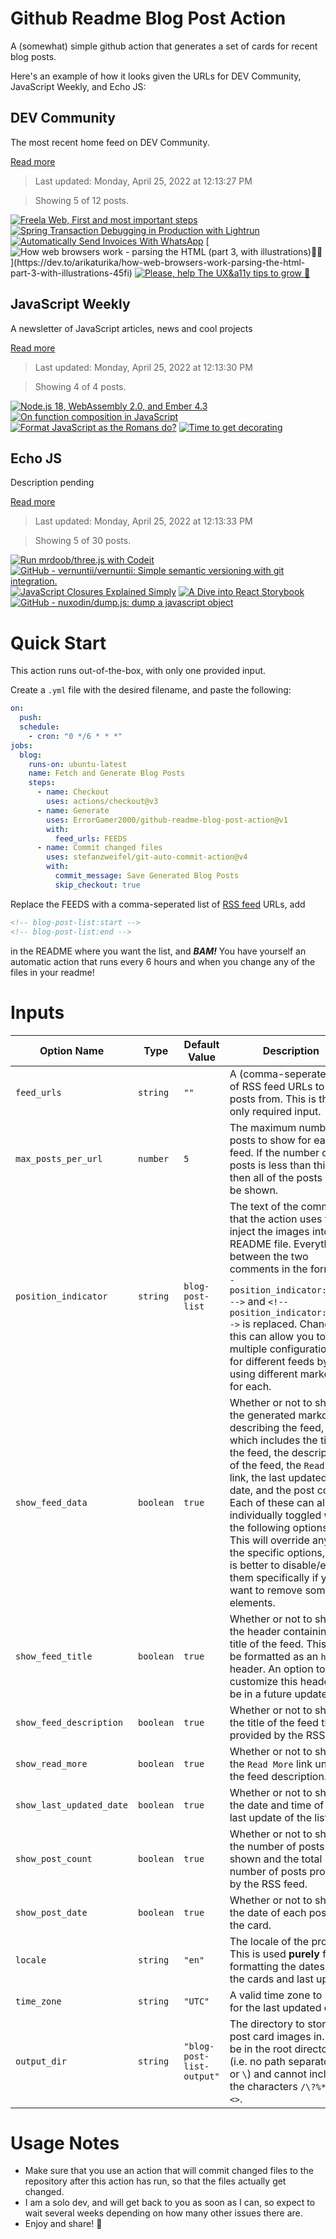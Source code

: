 # Github Readme Blog Post Action

A (somewhat) simple github action that generates a set of cards for recent blog posts.

Here's an example of how it looks given the URLs for DEV Community, JavaScript Weekly, and Echo JS:

<!-- post-list:start -->
## DEV Community

The most recent home feed on DEV Community.

[Read more](https://dev.to)
> Last updated: Monday, April 25, 2022 at 12:13:27 PM

> Showing 5 of 12 posts.

[![Freela Web, First and most important steps](https://raw.githubusercontent.com/ErrorGamer2000/github-readme-blog-post-action/main/generated_files/DEV_Community/Freela_Web__First_and_most_important_steps.svg)](https://dev.to/freelaweb/freela-web-first-and-most-important-steps-1oca)
[![Spring Transaction Debugging in Production with Lightrun](https://raw.githubusercontent.com/ErrorGamer2000/github-readme-blog-post-action/main/generated_files/DEV_Community/Spring_Transaction_Debugging_in_Production_with_Lightrun.svg)](https://dev.to/codenameone/spring-transaction-debugging-in-production-with-lightrun-jl4)
[![Automatically Send Invoices With WhatsApp](https://raw.githubusercontent.com/ErrorGamer2000/github-readme-blog-post-action/main/generated_files/DEV_Community/Automatically_Send_Invoices_With_WhatsApp.svg)](https://dev.to/freshbooks/automatically-send-invoices-with-whatsapp-fii)
[![How web browsers work - parsing the HTML (part 3, with illustrations)📜🔥](https://raw.githubusercontent.com/ErrorGamer2000/github-readme-blog-post-action/main/generated_files/DEV_Community/How_web_browsers_work_-_parsing_the_HTML_(part_3__with_illustrations)📜🔥.svg)](https://dev.to/arikaturika/how-web-browsers-work-parsing-the-html-part-3-with-illustrations-45fi)
[![Please, help The UX&a11y tips to grow 🙏](https://raw.githubusercontent.com/ErrorGamer2000/github-readme-blog-post-action/main/generated_files/DEV_Community/Please__help_The_UX_a11y_tips_to_grow_🙏.svg)](https://dev.to/melnik909/please-help-the-uxa11y-tips-to-grow-216m)


## JavaScript Weekly

A newsletter of JavaScript articles, news and cool projects

[Read more](https://javascriptweekly.com/)
> Last updated: Monday, April 25, 2022 at 12:13:30 PM

> Showing 4 of 4 posts.

[![Node.js 18, WebAssembly 2.0, and Ember 4.3](https://raw.githubusercontent.com/ErrorGamer2000/github-readme-blog-post-action/main/generated_files/JavaScript_Weekly/Node.js_18__WebAssembly_2.0__and_Ember_4.3.svg)](https://javascriptweekly.com/issues/586)
[![On function composition in JavaScript](https://raw.githubusercontent.com/ErrorGamer2000/github-readme-blog-post-action/main/generated_files/JavaScript_Weekly/On_function_composition_in_JavaScript.svg)](https://javascriptweekly.com/issues/585)
[![Format JavaScript as the Romans do?](https://raw.githubusercontent.com/ErrorGamer2000/github-readme-blog-post-action/main/generated_files/JavaScript_Weekly/Format_JavaScript_as_the_Romans_do_.svg)](https://javascriptweekly.com/issues/584)
[![Time to get decorating](https://raw.githubusercontent.com/ErrorGamer2000/github-readme-blog-post-action/main/generated_files/JavaScript_Weekly/Time_to_get_decorating.svg)](https://javascriptweekly.com/issues/583)


## Echo JS

Description pending

[Read more](
http://www.echojs.com
)
> Last updated: Monday, April 25, 2022 at 12:13:33 PM

> Showing 5 of 30 posts.

[![Run mrdoob/three.js with Codeit](https://raw.githubusercontent.com/ErrorGamer2000/github-readme-blog-post-action/main/generated_files/_Echo_JS_/Run_mrdoob_three.js_with_Codeit.svg)](https://codeit.codes)
[![GitHub - vernuntii/vernuntii: Simple semantic versioning with git integration.](https://raw.githubusercontent.com/ErrorGamer2000/github-readme-blog-post-action/main/generated_files/_Echo_JS_/GitHub_-_vernuntii_vernuntii__Simple_semantic_versioning_with_git_integration..svg)](https://github.com/vernuntii/vernuntii)
[![JavaScript Closures Explained Simply](https://raw.githubusercontent.com/ErrorGamer2000/github-readme-blog-post-action/main/generated_files/_Echo_JS_/JavaScript_Closures_Explained_Simply.svg)](https://www.youtube.com/watch?v=hctBPFsbSu0)
[![A Dive into React Storybook](https://raw.githubusercontent.com/ErrorGamer2000/github-readme-blog-post-action/main/generated_files/_Echo_JS_/A_Dive_into_React_Storybook.svg)](https://blog.openreplay.com/a-dive-into-react-storybook)
[![GitHub - nuxodin/dump.js: dump a javascript object](https://raw.githubusercontent.com/ErrorGamer2000/github-readme-blog-post-action/main/generated_files/_Echo_JS_/GitHub_-_nuxodin_dump.js__dump_a_javascript_object.svg)](https://github.com/nuxodin/dump.js)


<!-- post-list:end -->

# Quick Start

This action runs out-of-the-box, with only one provided input.

Create a `.yml` file with the desired filename, and paste the following:

```yml
on:
  push:
  schedule:
    - cron: "0 */6 * * *"
jobs:
  blog:
    runs-on: ubuntu-latest
    name: Fetch and Generate Blog Posts
    steps:
      - name: Checkout
        uses: actions/checkout@v3
      - name: Generate
        uses: ErrorGamer2000/github-readme-blog-post-action@v1
        with:
          feed_urls: FEEDS
      - name: Commit changed files
        uses: stefanzweifel/git-auto-commit-action@v4
        with:
          commit_message: Save Generated Blog Posts
          skip_checkout: true
```

Replace the FEEDS with a comma-seperated list of [RSS feed](https://rss.com/blog/how-do-rss-feeds-work/) URLs, add

```md
<!-- blog-post-list:start -->
<!-- blog-post-list:end -->
```

in the README where you want the list, and **_BAM!_** You have yourself an automatic action that runs every 6 hours and when you change any of the files in your readme!

# Inputs

<table>
  <thead>
    <tr>
      <th>Option Name</th>
      <th>Type</th>
      <th>Default Value</th>
      <th>Description</th>
    </tr>
  </thead>
  <tbody>
    <tr>
      <td><code>feed_urls</code></td>
      <td><code>string</code></td>
      <td><code>""</code></td>
      <td>A (comma-seperated) list of RSS feed URLs to load posts from. This is the only required input.</td>
    </tr>
    <tr>
      <td><code>max_posts_per_url</code></td>
      <td><code>number</code></td>
      <td><code>5</code></td>
      <td>The maximum number of posts to show for each feed. If the number of posts is less than this, then all of the posts will be shown.</td>
    </tr>
    <tr>
      <td><code>position_indicator</code></td>
      <td><code>string</code></td>
      <td><code>blog-post-list</code></td>
      <td>The text of the comments that the action uses to inject the images into the README file. Everything between the two comments in the form <code>&lt;!-- position_indicator:start --&gt;</code> and <code>&lt;!-- position_indicator:end --&gt;</code> is replaced. Changing this can allow you to use multiple configurations for different feeds by using different markers for each.</td>
    </tr>
    <tr>
      <td><code>show_feed_data</code></td>
      <td><code>boolean</code></td>
      <td><code>true</code></td>
      <td>Whether or not to show the generated markdown describing the feed, which includes the title of the feed, the description of the feed, the <code>Read More</code> link, the last updated date, and the post count. Each of these can also be individually toggled with the following options. This will override any of the specific options, so it is better to disable/enable them specifically if you want to remove some elements.</td>
    </tr>
    <tr>
      <td><code>show_feed_title</code></td>
      <td><code>boolean</code></td>
      <td><code>true</code></td>
      <td>Whether or not to show the header containing the title of the feed. This will be formatted as an <code>h2</code> header. An option to customize this header will be in a future update.</td>
    </tr>
    <tr>
      <td><code>show_feed_description</code></td>
      <td><code>boolean</code></td>
      <td><code>true</code></td>
      <td>Whether or not to show the title of the feed that is provided by the RSS feed.</td>
    </tr>
    <tr>
      <td><code>show_read_more</code></td>
      <td><code>boolean</code></td>
      <td><code>true</code></td>
      <td>Whether or not to show the <code>Read More</code> link under the feed description.</td>
    </tr>
    <tr>
      <td><code>show_last_updated_date</code></td>
      <td><code>boolean</code></td>
      <td><code>true</code></td>
      <td>Whether or not to show the date and time of the last update of the list.</td>
    </tr>
    <tr>
      <td><code>show_post_count</code></td>
      <td><code>boolean</code></td>
      <td><code>true</code></td>
      <td>Whether or not to show the number of posts shown and the total number of posts provided by the RSS feed.</td>
    </tr>
    <tr>
      <td><code>show_post_date</code></td>
      <td><code>boolean</code></td>
      <td><code>true</code></td>
      <td>Whether or not to show the date of each post on the card.</td>
    </tr>
    <tr>
      <td><code>locale</code></td>
      <td><code>string</code></td>
      <td><code>"en"</code></td>
      <td>The locale of the project. This is used <strong>purely</strong> for formatting the dates of the cards and last update.</td>
    </tr>
    <tr>
      <td><code>time_zone</code></td>
      <td><code>string</code></td>
      <td><code>"UTC"</code></td>
      <td>A valid time zone to use for the last updated date.</td>
    </tr>
    <tr>
      <td><code>output_dir</code></td>
      <td><code>string</code></td>
      <td><code>"blog-post-list-output"</code></td>
      <td>The directory to store the post card images in. Must be in the root directory (i.e. no path separators <code>/</code> or <code>\</code>) and cannot include the characters <code>/\?%*:|"&lt;&gt;</code>.</td>
    </tr>
<!--
    <tr>
      <td><code></code></td>
      <td><cde></cde></td>
      <td><code></code></td>
      <td></td>
    </tr>
-->
  </tbody>
</table>

# Usage Notes

- Make sure that you use an action that will commit changed files to the repository after this action has run, so that the files actually get changed.
- I am a solo dev, and will get back to you as soon as I can, so expect to wait several weeks depending on how many other issues there are.
- Enjoy and share! 🤗
